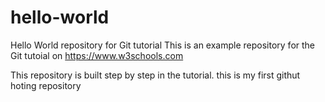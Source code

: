 # hello-world
Hello World repository for Git tutorial
This is an example repository for the Git tutoial on https://www.w3schools.com

This repository is built step by step in the tutorial.
this is my first githut hoting repository
